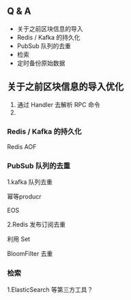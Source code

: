 ## Q & A

- 关于之前区块信息的导入
- Redis / Kafka 的持久化
- PubSub 队列的去重
- 检索
- 定时备份原始数据

## 关于之前区块信息的导入优化

1. 通过 Handler 去解析 RPC 命令
2. 

### Redis / Kafka 的持久化

Redis AOF

### PubSub 队列的去重

1.kafka 队列去重

幂等producr

EOS

2.Redis 发布订阅去重

利用 Set

BloomFilter 去重

### 检索

1.ElasticSearch 等第三方工具？